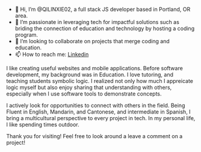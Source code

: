 - 👋 Hi, I’m @QILINXIE02, a full stack JS developer based in Portland, OR area. 
- 👀 I’m passionate in leveraging tech for impactful solutions such as briding the connection of education and technology by hosting a coding program.
- 💞️ I’m looking to collaborate on projects that merge coding and education.
- 📫 How to reach me: [Linkedin](https://www.linkedin.com/in/qilinxie/)

I like creating useful websites and mobile applications. Before software development, my background was in Education.  I love tutoring, and teaching students symbolic logic. I realized not only how much I appreicate logic myself but also enjoy sharing that understanding with others, especially when I use software tools to demonstrate concepts. 
 
I actively look for opportunities to connect with others in the field. Being Fluent in English, Mandarin, and Cantonese, and intermediate in Spanish, I bring a multicultural perspective to every project in tech. In my personal life, I like spending times outdoor.

Thank you for visiting! Feel free to look around a leave a comment on a project! 
